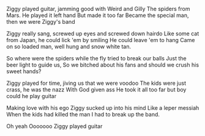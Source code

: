 Ziggy played guitar, jamming good with Weird and Gilly 
The spiders from Mars. He played it left hand 
But made it too far 
Became the special man, then we were Ziggy's band 

Ziggy really sang, screwed up eyes and screwed down hairdo 
Like some cat from Japan, he could lick 'em by smiling 
He could leave 'em to hang 
Came on so loaded man, well hung and snow white tan. 

So where were the spiders while the fly tried to break our balls 
Just the beer light to guide us, 
So we bitched about his fans and should we crush his sweet hands? 

Ziggy played for time, jiving us that we were voodoo 
The kids were just crass, he was the nazz 
With God given ass 
He took it all too far but boy could he play guitar 

Making love with his ego Ziggy sucked up into his mind 
Like a leper messiah 
When the kids had killed the man I had to break up the band. 

Oh yeah 
Ooooooo 
Ziggy played guitar
